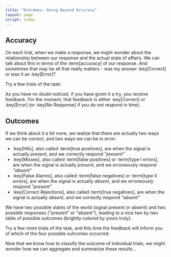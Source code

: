 ```yaml
---
title: "Outcomes: Going Beyond Accuracy"
layout: page
script: index
---
```


## Accuracy

On each trial, when we make a response, we might wonder about the relationship between our response
and the actual state of affairs. We can talk about this in terms of the :term[accuracy] of our
response. And sometimes that may be all that really matters - was my answer :key[Correct] or was it
an :key[Error]?

Try a few trials of the task:

<sdt-example-human>
  <sdt-control trials="5" run pause reset duration="1000" coherence=".5"></sdt-control>
  <rdk-task count="100" coherence=".5" trials="5" probability=".5"
    duration="1000" wait="1000" iti="1000"></rdk-task>
  <sdt-response interactive trial feedback="accuracy"></sdt-response>
</sdt-example-human>

As you have no doubt noticed, if you have given it a try, you receive feedback. For the moment, that
feedback is either :key[Correct] or :key[Error] (or :key[No Response] if you do not respond in
time).

## Outcomes

If we think about it a bit more, we realize that there are actually two ways we can be correct, and
two ways we can be in error:

- :key[Hits], also called :term[true positives], are when the signal is actually *present*, and we
  correctly respond *"present"*
- :key[Misses], also called :term[false positives] or :term[type I errors], are when the signal is
  actually *present*, and we erroneously respond *"absent"*
- :key[False Alarms], also called :term[false negatives] or :term[type II errors], are when the
  signal is actually *absent*, and we erroneously respond *"present"*
- :key[Correct Rejections], also called :term[true negatives], are when the signal is actually
  *absent*, and we correctly respond *"absent"*<br>

We have two possible states of the world (signal present or absent) and two
possible responses ("present" or "absent"), leading to a nice two by two table of possible outcomes
(brightly colored by yours truly):

<sdt-example-interactive>
  <sdt-table></sdt-table>
</sdt-example-interactive>

Try a few more trials of the task, and this time the feedback will inform you of which of the four
possible outcomes occurred:

<sdt-example-human>
  <sdt-control trials="5" run pause reset duration="1000" coherence=".5"></sdt-control>
  <rdk-task count="100" coherence=".5" trials="5" probability=".5"
    duration="1000" wait="1000" iti="1000"></rdk-task>
  <sdt-response interactive trial feedback="outcome"></sdt-response>
</sdt-example-human>

Now that we know how to classify the outcome of individual trials, we might wonder how we can
aggregate and summarize these results...
